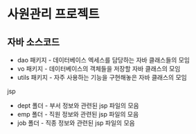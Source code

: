 <h1>사원관리 프로젝트</h1>

<h2>자바 소스코드</h2>
<ul>
  <li>dao 패키지 - 데이터베이스 엑세스를 담당하는 자바 클래스들의 모임</li>
  <li>vo 패키지 - 데이터베이스의 객체들을 저장할 자바 클래스의 모임</li>
  <li>utils 패키지 - 자주 사용하는 기능을 구현해놓은 자바 클래스의 모임</li>
</ul

<h2>jsp</h2> 

<ul>
  <li>dept 폴더 - 부서 정보와 관련된 jsp 파일의 모음</li>
  <li>emp 폴더 - 직원 정보와 관련된 jsp 파일의 모음</li>
  <li>job 폴더 - 직종 정보와 관련된 jsp 파일의 모음</li>
</ul>
